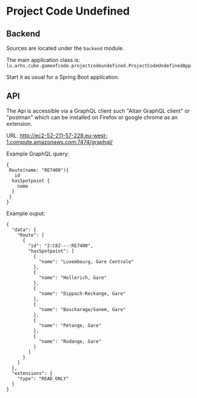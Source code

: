 # Project Code Undefined

## Backend

Sources are located under the `backend` module.

The main application class is:
`lu.arhs.cube.gameofcode.projectcodeundefined.ProjectCodeUndefinedApp`

Start it as usual for a Spring Boot application.

## API

The Api is accessible via a GraphQL client such "Altair GraphQL client" or "postman" which can be installed on Firefox or google chrome as an extension.

URL: http://ec2-52-211-57-228.eu-west-1.compute.amazonaws.com:7474/graphql/

Example GraphQL query:

```
{
 Route(name: "RE7400"){
   id
  hasSpotpoint {
    name
  }
 }
}
```

Example ouput:
```
{
  "data": {
    "Route": [
      {
        "id": "2:C82---:RE7400",
        "hasSpotpoint": [
          {
            "name": "Luxembourg, Gare Centrale"
          },
          {
            "name": "Hollerich, Gare"
          },
          {
            "name": "Dippach-Reckange, Gare"
          },
          {
            "name": "Bascharage/Sanem, Gare"
          },
          {
            "name": "Pétange, Gare"
          },
          {
            "name": "Rodange, Gare"
          }
        ]
      }
    ]
  },
  "extensions": {
    "type": "READ_ONLY"
  }
}
```
